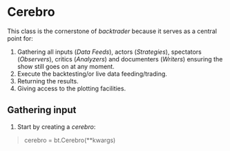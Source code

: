 # Cerebro

This class is the cornerstone of *backtrader* because it serves as a central point for:
1. Gathering all inputs (*Data Feeds*), actors (*Strategies*), spectators (*Observers*), critics (*Analyzers*) and documenters (*Writers*) ensuring the show still goes on at any moment.
2. Execute the backtesting/or live data feeding/trading.
3. Returning the results.
4. Giving access to the plotting facilities.

## Gathering input
1. Start by creating a *cerebro*:

> cerebro = bt.Cerebro(**kwargs)

